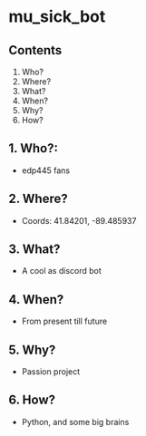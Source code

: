 # mu_sick_bot

## Contents
  
  1.  Who?
  2.  Where?
  3.  What?
  4.  When?
  5.  Why?
  6.  How?

## 1. Who?:

* edp445 fans

## 2.  Where?

* Coords: 41.84201, -89.485937

## 3.  What?

* A cool as discord bot

## 4.  When?

* From present till future

## 5.  Why? 

* Passion project

## 6.  How?

* Python, and some big brains